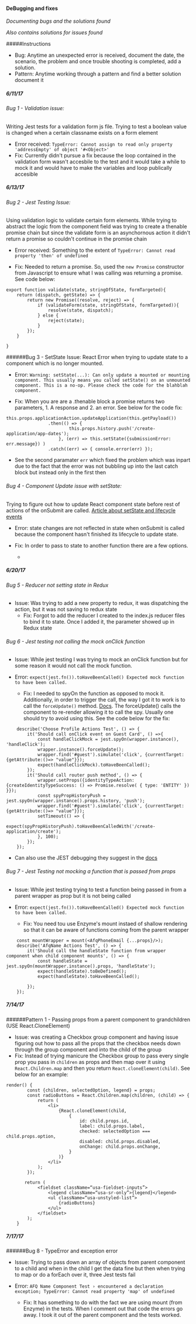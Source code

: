 #### DeBugging and fixes
_Documenting bugs and the solutions found_

_Also contains solutions for issues found_

#####Instructions 
* Bug: Anytime an unexpected error is received, document the date, the scenario, the problem and once trouble shooting is completed, add a solution.
* Pattern: Anytime working through a pattern and find a better solution document it


##### 6/11/17

###### Bug 1 - Validation issue: 
Writing Jest tests for a validation form js file. Trying to test a boolean value is changed when a certain classname exists on a form element
* Error received: `TypeError: Cannot assign to read only property 'addressEmpty' of object '#<Object>'`
* Fix: Currently didn't pursue a fix because the loop contained in the validation form wasn't accesbile to the test and it would take a while to mock it and would have to make the variables and loop publically accesible 



##### 6/13/17
###### Bug 2 - Jest Testing Issue:
Using validation logic to validate certain form elements. While trying to abstract the logic from the component field was trying to create a thenable promise chain but since the validate form is an asynchornous action it didn't return a promise so couldn't continue in the promise chain
* Error received: Something to the extent of `TypeError: Cannot read property 'then' of undefined`
 
 * Fix: Needed to return a promise. So, used the `new Promise` constructor from Javascript to ensure what I was calling was returning a promise. See code below: 
 ````
 export function validate(state, stringOfState, formTargeted){
     return (dispatch, getState) => {
         return new Promise((resolve, reject) => {
             if (validateForm(state, stringOfState, formTargeted)){
                 resolve(state, dispatch);
             } else {
                 reject(state);
             }
         });
     }
 
 }
````
 
 ######Bug 3 - SetState Issue: 
 React Error when trying to update state to a component which is no longer mounted. 
 * Error: `Warning: setState(...): Can only update a mounted or mounting component. This usually means you called setState() on an unmounted component. This is a no-op. Please check the code for the blahblah component.`
 
 * Fix: When you are are a .thenable block a promise returns two parameters, 1. A response and 2. an error. See below for the code fix: 
 ````
 this.props.applicationAction.updateApplication(this.getPayload())
                 .then(() => {
                         this.props.history.push('/create-application/app-dates');
                     }, (err) => this.setState({submissionError: err.message}) )
                 .catch((err) => { console.error(err) });
````
 * See the second paramater `err` which fixed the problem which was inpart due to the fact that the error was not bubbling up into the last catch block but instead only in the first then
 
 ###### Bug 4 - Component Update issue with setState: 
 Trying to figure out how to update React component state before rest of actions of the onSubmit are called. 
 [Article about setState and lifecycle events](http://reactkungfu.com/2016/03/dive-into-react-codebase-handling-state-changes/)
 * Error: state changes are not reflected in state when onSubmit is called because the component hasn't finished its lifecycle to update state. 
 * Fix: In order to pass to state to another function there are a few options. 
 
    * 
 
 
 ##### 6/20/17
 
 ###### Bug 5 - Reducer not setting state in Redux
 * Issue: Was trying to add a new property to redux, it was dispatching the action,  but it was not saving to redux state
    *  Fix: Forgot to add the reducer I created to the index.js reducer files to bind it to state. Once I added it, the parameter showed up in Redux state
 
 
 ###### Bug 6 - Jest testing not calling the mock onClick function 
 * Issue: While jest testing I was trying to mock an onClick function but for some reason it would not call the mock function.  
 * Error: `expect(jest.fn()).toHaveBeenCalled()
          Expected mock function to have been called.`
          
    * Fix: I needed to spyOn the function as opposed to mock it. Additionally, in order to trigger the call, the way I got it to work is to call the `forceUpdate()` method. [Docs](https://facebook.github.io/react/docs/react-component.html#forceupdate).
     The forceUpdate() calls the component to re-render allowing it to call the spy. Usually one should try to avoid using this. See the code below for the fix:          
 
````
	describe('Choose Profile Actions Test', () => {
		it('Should call onClick event on Guest Card', () =>{
			const handleClickMock = jest.spyOn(wrapper.instance(), 'handleClick');
			wrapper.instance().forceUpdate();
			wrapper.find('#guest').simulate('click', {currentTarget: {getAttribute:()=> "value"}});
			expect(handleClickMock).toHaveBeenCalled();
		});
		it('Should call router push method', () => {
			wrapper.setProps({identityTypeAction: {createIdentityTypeSuccess: () => Promise.resolve( { type: 'ENTITY' }) }});
			const spyPropHistoryPush = jest.spyOn(wrapper.instance().props.history, 'push');
			wrapper.find('#guest').simulate('click', {currentTarget: {getAttribute:()=> "value"}});
			setTimeout(() => {
				expect(spyPropHistoryPush).toHaveBeenCalledWith('/create-application/create');
			}, 100);
		});
	});
````
* Can also use the JEST debugging they suggest in the [docs](https://facebook.github.io/jest/docs/troubleshooting.html)

###### Bug 7 - Jest Testing not mocking a function that is passed from props
* Issue: While jest testing trying to test a function being passed in from a parent wrapper as prop but it is not being called
* Error: `expect(jest.fn()).toHaveBeenCalled()
    Expected mock function to have been called.`

    * Fix: You need tou use Enzyme's mount instaed of shallow rendering so that it can be aware of functions coming from the parent wrapper
    
````
	const mountWrapper = mount(<AfqPhoneEmail {...props}/>);
	describe('AfqName Actions Test', () => {
		it('Should call the handleState function from wrapper component when child component mounts', () => {
			const handleState = jest.spyOn(mountWrapper.instance().props, 'handleState');
			expect(handleState).toBeDefined();
			expect(handleState).toHaveBeenCalled();

		});
	});
````


##### 7/14/17

######Pattern 1 - Passing props from a parent component to grandchildren (USE React.CloneElement)
* Issue: was creating a Checkbox group component and having issue figuring out how to pass all the props that the checkbox needs down through the group component and into the child of the group
* Fix: Instead of trying manicure the Checkbox group to pass every single prop you pass in `children` as props and then map over it using `React.Children.map`
and then you return    `React.cloneElement(child)`. See below for an example:

````
render() {
        const {children, selectedOption, legend} = props;
        const radioButtons = React.Children.map(children, (child) => {
            return (
                <li>
                    {React.cloneElement(child,
                        {
                            id: child.props.id,
                            label: child.props.label,
                            checked: selectedOption === child.props.option,
                            disabled: child.props.disabled,
                            onChange: child.props.onChange,
                        }
                    )}
                </li>
            );
        });

       return (
            <fieldset className=“usa-fieldset-inputs”>
                <legend className=“usa-sr-only”>{legend}</legend>
                <ul className=“usa-unstyled-list”>
                    {radioButtons}
                </ul>
            </fieldset>
        );
    }
````

##### 7/17/17
######Bug 8 - TypeError and exception error
* Issue: Trying to pass down an array of objects from parent component to a child and when in the child  I get the data fine but 
then when trying to map or do a forEach over it, three Jest tests fail 
* Error:  `AFQ Name Component Test › encountered a declaration exception; TypeError: Cannot read property 'map' of undefined`
                 
    * Fix: It has something to do with the fact we are using mount (from Enzyme) in the tests. When I comment out that code the errors go away. I took it out of the parent component and the tests worked. 